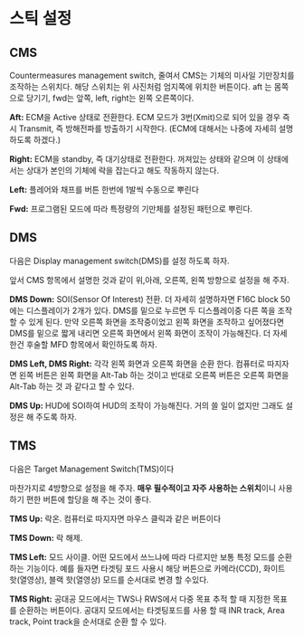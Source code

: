 # 스틱 설정
   
  
    
   
   
## CMS

Countermeasures management switch, 줄여서 CMS는 기체의 미사일 기만장치를 조작하는 스위치다. 해당 스위치는 위 사진처럼 엄지쪽에 위치한 버튼이다. aft 는 몸쪽으로 당기기, fwd는 앞쪽, left, right는 왼쪽 오른쪽이다.

**Aft:** ECM을 Active 상태로 전환한다. ECM 모드가 3번(Xmit)으로 되어 있을 경우 즉시 Transmit, 즉 방해전파를 방출하기 시작한다. (ECM에 대해서는 나중에 자세히 설명하도록 하겠다.)

**Right:** ECM을 standby, 즉 대기상태로 전환한다. 꺼져있는 상태와 같으며 이 상태에서는 상대가 본인의 기체에 락을 잡는다고 해도 작동하지 않는다.

**Left:** 플레어와 채프를 버튼 한번에 1발씩 수동으로 뿌린다

**Fwd:** 프로그램된 모드에 따라 특정량의 기만체를 설정된 패턴으로 뿌린다.

## DMS

다음은 Display management switch(DMS)를 설정 하도록 하자.

앞서 CMS 항목에서 설명한 것과 같이 위,아래, 오른쪽, 왼쪽 방향으로 설정을 해 주자.

**DMS Down:** SOI(Sensor Of Interest) 전환. 더 자세히 설명하자면
F16C block 50에는 디스플레이가 2개가 있다. DMS를 밑으로 누르면 두 디스플레이중 다른 쪽을 조작 할 수 있게 된다. 만약 오른쪽 화면을 조작중이었고 왼쪽 화면을 조작하고 싶어졌다면 DMS를 밑으로 짧게 내리면 오른쪽 화면에서 왼쪽 화면이 조작이 가능해진다. 더 자세한건 후술할 MFD 항목에서 확인하도록 하자.

**DMS Left, DMS Right:** 각각 왼쪽 화면과 오른쪽 화면을 순환 한다. 컴퓨터로 따지자면 왼쪽 버튼은 왼쪽 화면을 Alt-Tab 하는 것이고 반대로 오른쪽 버튼은 오른쪽 화면을 Alt-Tab 하는 것 과 같다고 할 수 있다.

**DMS Up:** HUD에 SOI하여 HUD의 조작이 가능해진다. 거의 쓸 일이 없지만 그래도 설정은 해 주도록 하자.

## TMS

다음은 Target Management Switch(TMS)이다

마찬가지로 4방향으로 설정을 해 주자. **매우 필수적이고 자주 사용하는 스위치**이니 사용하기 편한 버튼에 할당을 해 주는 것이 좋다.

**TMS Up:** 락온. 컴퓨터로 따지자면 마우스 클릭과 같은 버튼이다

**TMS Down:** 락 해제. 

**TMS Left:** 모드 사이클. 어떤 모드에서 쓰느냐에 따라 다르지만 보통 특정 모드를 순환하는 기능이다. 예를 들자면 타겟팅 포드 사용시 해당 버튼으로 카메라(CCD), 화이트 핫(열영상), 블랙 핫(열영상) 모드를 순서대로 변경 할 수있다.

**TMS Right:** 공대공 모드에서는 TWS나 RWS에서 다중 목표 추적 할 때 지정한 목표를 순환하는 버튼이다. 공대지 모드에서는 타겟팅포드를 사용 할 때 INR track, Area track, Point track을 순서대로 순환 할 수 있다.



